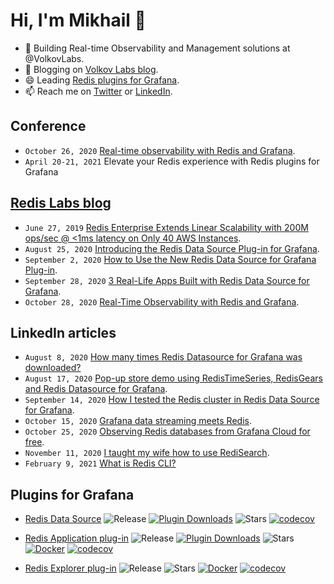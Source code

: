 # Hi, I'm Mikhail 👋

<!--
**mikhailredis/mikhailredis** is a ✨ _special_ ✨ repository because its `README.md` (this file) appears on your GitHub profile.

Here are some ideas to get you started:

- 🔭 I’m currently working on ...
- 🌱 I’m currently learning ...
- 👯 I’m looking to collaborate on ...
- 🤔 I’m looking for help with ...
- 💬 Ask me about ...
- 📫 How to reach me: ...
- 😄 Pronouns: ...
- ⚡ Fun fact: ...
-->

- 🔭 Building Real-time Observability and Management solutions at @VolkovLabs.
- 💬 Blogging on [Volkov Labs blog](https://volkovlabs.com/).
- 😄 Leading [Redis plugins for Grafana](https://redisgrafana.github.io).
- 📫 Reach me on [Twitter](https://twitter.com/mikhailvolkov) or [LinkedIn](https://www.linkedin.com/in/mikhailvolkov/).

## Conference
- `October 26, 2020` [Real-time observability with Redis and Grafana](https://grafana.com/go/observabilitycon/real-time-observability-with-redis-and-grafana/).
- `April 20-21, 2021` Elevate your Redis experience with Redis plugins for Grafana
 
## [Redis Labs blog](https://redislabs.com/blog/author/mikhail/)

- `June 27, 2019` [Redis Enterprise Extends Linear Scalability with 200M ops/sec @ <1ms latency on Only 40 AWS Instances](https://redislabs.com/blog/redis-enterprise-extends-linear-scalability-200m-ops-sec/).
- `August 25, 2020` [Introducing the Redis Data Source Plug-in for Grafana](https://redislabs.com/blog/introducing-the-redis-data-source-plug-in-for-grafana/).
- `September 2, 2020` [How to Use the New Redis Data Source for Grafana Plug-in](https://redislabs.com/blog/how-to-use-the-new-redis-data-source-for-grafana-plug-in/).
- `September 28, 2020` [3 Real-Life Apps Built with Redis Data Source for Grafana](https://redislabs.com/blog/3-real-life-apps-built-with-redis-data-source-for-grafana/).
- `October 28, 2020` [Real-Time Observability with Redis and Grafana](https://redislabs.com/blog/real-time-observability-with-redis-and-grafana/).

## LinkedIn articles
- `August 8, 2020` [How many times Redis Datasource for Grafana was downloaded?](https://www.linkedin.com/pulse/how-many-times-redis-datasource-grafana-downloaded-mikhail-volkov/)
- `August 17, 2020` [Pop-up store demo using RedisTimeSeries, RedisGears and Redis Datasource for Grafana](https://www.linkedin.com/pulse/pop-up-store-demo-using-redistimeseries-redisgears-redis-volkov/).
- `September 14, 2020` [How I tested the Redis cluster in Redis Data Source for Grafana](https://www.linkedin.com/pulse/how-i-tested-redis-cluster-data-source-grafana-mikhail-volkov/).
- `October 15, 2020` [Grafana data streaming meets Redis](https://www.linkedin.com/pulse/grafana-data-streaming-meets-redis-mikhail-volkov/).
- `October 25, 2020` [Observing Redis databases from Grafana Cloud for free](https://www.linkedin.com/pulse/observing-redis-databases-from-grafana-cloud-free-mikhail-volkov).
- `November 11, 2020` [I taught my wife how to use RediSearch](https://www.linkedin.com/pulse/i-taught-my-wife-how-use-redisearch-mikhail-volkov).
- `February 9, 2021` [What is Redis CLI?](https://www.linkedin.com/posts/mikhailvolkov_redis-grafana-customersuccess-activity-6765136306789081088-YA-5)

## Plugins for Grafana

- [Redis Data Source](https://github.com/RedisGrafana/grafana-redis-datasource) ![Release](https://img.shields.io/github/v/release/redisgrafana/grafana-redis-datasource.svg) [![Plugin Downloads](https://img.shields.io/badge/dynamic/json?color=green&label=downloads&query=%24.downloads&url=https%3A%2F%2Fgrafana.com%2Fapi%2Fplugins%2Fredis-datasource)](https://grafana.com/grafana/plugins/redis-datasource)
![Stars](https://img.shields.io/github/stars/RedisGrafana/grafana-redis-datasource.svg?style=social&amp;label=Star&amp;maxAge=3600)
[![codecov](https://codecov.io/gh/RedisGrafana/grafana-redis-datasource/branch/master/graph/badge.svg?token=15SIRGU8SX)](https://codecov.io/gh/RedisGrafana/grafana-redis-datasource)

- [Redis Application plug-in](https://github.com/RedisGrafana/grafana-redis-app) ![Release](https://img.shields.io/github/v/release/redisgrafana/grafana-redis-app.svg) [![Plugin Downloads](https://img.shields.io/badge/dynamic/json?color=green&label=downloads&query=%24.downloads&url=https%3A%2F%2Fgrafana.com%2Fapi%2Fplugins%2Fredis-app)](https://grafana.com/grafana/plugins/redis-app)
![Stars](https://img.shields.io/github/stars/RedisGrafana/grafana-redis-app.svg?style=social&amp;label=Star&amp;maxAge=3600)
[![Docker](https://github.com/RedisGrafana/grafana-redis-app/workflows/Docker/badge.svg)](https://github.com/orgs/RedisGrafana/packages/container/package/redis-app)
[![codecov](https://codecov.io/gh/RedisGrafana/grafana-redis-app/branch/master/graph/badge.svg?token=15SIRGU8SX)](https://codecov.io/gh/RedisGrafana/grafana-redis-app)

- [Redis Explorer plug-in](https://github.com/RedisGrafana/grafana-redis-explorer) ![Release](https://img.shields.io/github/v/release/redisgrafana/grafana-redis-explorer.svg) ![Stars](https://img.shields.io/github/stars/RedisGrafana/grafana-redis-explorer.svg?style=social&amp;label=Star&amp;maxAge=3600)
[![Docker](https://github.com/RedisGrafana/grafana-redis-explorer/workflows/Docker/badge.svg)](https://github.com/orgs/RedisGrafana/packages/container/package/redis-explorer)
[![codecov](https://codecov.io/gh/RedisGrafana/grafana-redis-explorer/branch/master/graph/badge.svg?token=15SIRGU8SX)](https://codecov.io/gh/RedisGrafana/grafana-redis-explorer)


